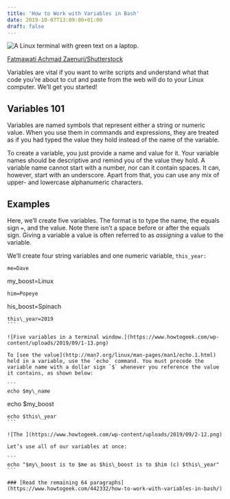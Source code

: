 ```yaml
---
title: 'How to Work with Variables in Bash'
date: 2019-10-07T13:09:00+01:00
draft: false
---
```


![A Linux terminal with green text on a laptop.](https://www.howtogeek.com/wp-content/uploads/2019/04/img_5cc898db4e3d3.png)

[Fatmawati Achmad Zaenuri/Shutterstock](https://www.shutterstock.com/image-vector/command-line-interface-cli-programming-language-1278851809)

Variables are vital if you want to write scripts and understand what that code you’re about to cut and paste from the web will do to your Linux computer. We’ll get you started!

Variables 101
-------------

Variables are named symbols that represent either a string or numeric value. When you use them in commands and expressions, they are treated as if you had typed the value they hold instead of the name of the variable.

To create a variable, you just provide a name and value for it. Your variable names should be descriptive and remind you of the value they hold. A variable name cannot start with a number, nor can it contain spaces. It can, however, start with an underscore. Apart from that, you can use any mix of upper- and lowercase alphanumeric characters.

Examples
--------

Here, we’ll create five variables. The format is to type the name, the equals sign `=`, and the value. Note there isn’t a space before or after the equals sign. Giving a variable a value is often referred to as _assigning_ a value to the variable.

We’ll create four string variables and one numeric variable, `this_year:`

```
me=Dave
``````
my\_boost=Linux
``````
him=Popeye
``````
his\_boost=Spinach
``````
this\_year=2019
```

![Five variables in a terminal window.](https://www.howtogeek.com/wp-content/uploads/2019/09/1-13.png)

To [see the value](http://man7.org/linux/man-pages/man1/echo.1.html) held in a variable, use the `echo` command. You must precede the variable name with a dollar sign `$` whenever you reference the value it contains, as shown below:

```
echo $my\_name
``````
echo $my\_boost
``````
echo $this\_year
```

![The ](https://www.howtogeek.com/wp-content/uploads/2019/09/2-12.png)

Let’s use all of our variables at once:

```
echo "$my\_boost is to $me as $his\_boost is to $him (c) $this\_year"
```

### [Read the remaining 64 paragraphs](https://www.howtogeek.com/442332/how-to-work-with-variables-in-bash/)